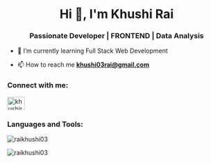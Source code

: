 <h1 align="center">Hi 👋, I'm Khushi Rai</h1>
<h3 align="center">Passionate Developer | FRONTEND |  Data Analysis</h3>

- 🌱 I’m currently learning Full Stack Web Development

- 📫 How to reach me **khushi03rai@gmail.com**

<h3 align="left">Connect with me:</h3>
<p align="left">
<a href="https://linkedin.com/in/khushirai1103" target="blank"><img align="center" src="https://raw.githubusercontent.com/rahuldkjain/github-profile-readme-generator/master/src/images/icons/Social/linked-in-alt.svg" alt="khushirai1103" height="30" width="40" /></a>
</p>

<h3 align="left">Languages and Tools:</h3>


<p><img align="center" src="https://github-readme-stats.vercel.app/api/top-langs?username=raikhushi03&show_icons=true&locale=en&layout=compact" alt="raikhushi03" /></p>

<p><img align="center" src="https://github-readme-streak-stats.herokuapp.com/?user=raikhushi03&" alt="raikhushi03" /></p>
